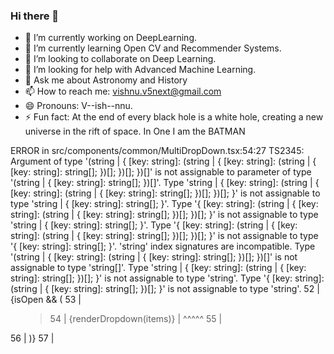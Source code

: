 ### Hi there 👋


- 🔭 I’m currently working on DeepLearning.
- 🌱 I’m currently learning Open CV and Recommender Systems.
- 👯 I’m looking to collaborate on Deep Learning.
- 🤔 I’m looking for help with Advanced Machine Learning.
- 💬 Ask me about Astronomy and History
- 📫 How to reach me: vishnu.v5next@gmail.com
- 😄 Pronouns: V--ish--nnu.
- ⚡ Fun fact: At the end of every black hole is a white hole, creating a new universe in the rift of space. In One I am the BATMAN



ERROR in src/components/common/MultiDropDown.tsx:54:27
TS2345: Argument of type '(string | { [key: string]: (string | { [key: string]: (string | { [key: string]: string[]; })[]; })[]; })[]' is not assignable to 
parameter of type '(string | { [key: string]: string[]; })[]'.
  Type 'string | { [key: string]: (string | { [key: string]: (string | { [key: string]: string[]; })[]; })[]; }' is not assignable to type 'string | { [key: string]: string[]; }'.
    Type '{ [key: string]: (string | { [key: string]: (string | { [key: string]: string[]; })[]; })[]; }' is not assignable to type 'string | { [key: string]: string[]; }'.
      Type '{ [key: string]: (string | { [key: string]: (string | { [key: string]: string[]; })[]; })[]; }' is not assignable to type '{ [key: string]: string[]; }'.
        'string' index signatures are incompatible.
          Type '(string | { [key: string]: (string | { [key: string]: string[]; })[]; })[]' is not assignable to type 'string[]'.
            Type 'string | { [key: string]: (string | { [key: string]: string[]; })[]; }' is not assignable to type 'string'.
              Type '{ [key: string]: (string | { [key: string]: string[]; })[]; }' is not assignable to type 'string'.
    52 |       {isOpen && (
    53 |         <ul>
  > 54 |           {renderDropdown(items)}
       |                           ^^^^^
    55 |         </ul>
    56 |       )}
    57 |     </div>
